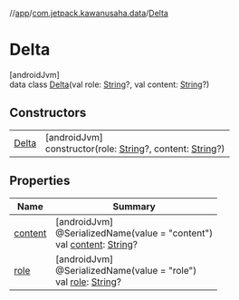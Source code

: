 //[app](../../../index.md)/[com.jetpack.kawanusaha.data](../index.md)/[Delta](index.md)

# Delta

[androidJvm]\
data class [Delta](index.md)(val role: [String](https://kotlinlang.org/api/latest/jvm/stdlib/kotlin/-string/index.html)?, val content: [String](https://kotlinlang.org/api/latest/jvm/stdlib/kotlin/-string/index.html)?)

## Constructors

| | |
|---|---|
| [Delta](-delta.md) | [androidJvm]<br>constructor(role: [String](https://kotlinlang.org/api/latest/jvm/stdlib/kotlin/-string/index.html)?, content: [String](https://kotlinlang.org/api/latest/jvm/stdlib/kotlin/-string/index.html)?) |

## Properties

| Name | Summary |
|---|---|
| [content](content.md) | [androidJvm]<br>@SerializedName(value = &quot;content&quot;)<br>val [content](content.md): [String](https://kotlinlang.org/api/latest/jvm/stdlib/kotlin/-string/index.html)? |
| [role](role.md) | [androidJvm]<br>@SerializedName(value = &quot;role&quot;)<br>val [role](role.md): [String](https://kotlinlang.org/api/latest/jvm/stdlib/kotlin/-string/index.html)? |
